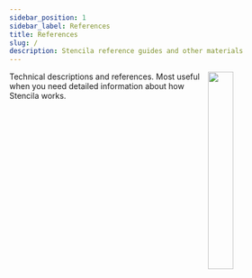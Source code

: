 ```yaml
---
sidebar_position: 1
sidebar_label: References
title: References
slug: /
description: Stencila reference guides and other materials
---
```


<img align="right" width="30%" src="/img/illustrations/reference.svg" />

Technical descriptions and references. Most useful when you need detailed information about how Stencila works.
